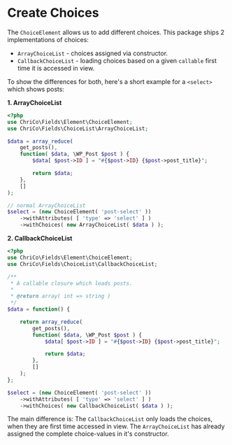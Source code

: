 # Create Choices
The `ChoiceElement` allows us to add different choices. This package ships 2 implementations of choices:

- `ArrayChoiceList` - choices assigned via constructor.
- `CallbackChoiceList` - loading choices based on a given `callable` first time it is accessed in view.

To show the differences for both, here's a short example for a `<select>` which shows posts:

**1. ArrayChoiceList**
```php
<?php
use ChriCo\Fields\Element\ChoiceElement;
use ChriCo\Fields\ChoiceList\ArrayChoiceList;

$data = array_reduce( 
	get_posts(), 
	function( $data, \WP_Post $post ) {
        $data[ $post->ID ] = "#{$post->ID} {$post->post_title}";

        return $data;
	}, 
	[]
);

// normal ArrayChoiceList
$select = (new ChoiceElement( 'post-select' ))
	->withAttributes( [ 'type' => 'select' ] )
	->withChoices( new ArrayChoiceList( $data ) );

```

**2. CallbackChoiceList**
```php
<?php
use ChriCo\Fields\Element\ChoiceElement;
use ChriCo\Fields\ChoiceList\CallbackChoiceList;

/**
 * A callable closure which loads posts.
 * 
 * @return array( int => string )
 */
$data = function() {

	return array_reduce( 
		get_posts(), 
		function( $data, \WP_Post $post ) {
			$data[ $post->ID ] = "#{$post->ID} {$post->post_title}";

			return $data;
		}, 
		[]
	);
};

$select = (new ChoiceElement( 'post-select' ))
	->withAttributes( [ 'type' => 'select' ] )
	->withChoices( new CallbackChoiceList( $data ) );

```

The main difference is: The `CallbackChoiceList` only loads the choices, when they are first time accessed in view. The `ArrayChoiceList` has already assigned the complete choice-values in it's constructor.
